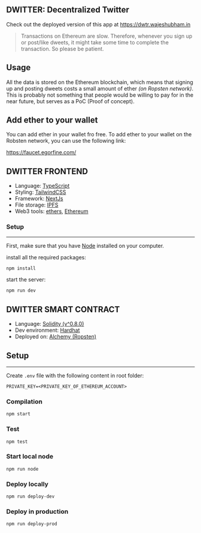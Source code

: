 ## DWITTER: Decentralized Twitter

Check out the deployed version of this app at https://dwtr.wajeshubham.in

> Transactions on Ethereum are slow. Therefore, whenever you sign up or post/like dweets, it might take some time to complete the transaction. So please be patient.

## Usage

All the data is stored on the Ethereum blockchain, which means that signing up and posting dweets costs a small amount of ether _(on Ropsten network)_. This is probably not something that people would be willing to pay for in the near future, but serves as a PoC (Proof of concept).

## Add ether to your wallet

You can add ether in your wallet fro free. To add ether to your wallet on the Robsten network, you can use the following link:

https://faucet.egorfine.com/

## DWITTER FRONTEND

- Language: [TypeScript](https://www.typescriptlang.org/)
- Styling: [TailwindCSS](https://tailwindcss.com/)
- Framework: [NextJs](https://nextjs.org/)
- File storage: [IPFS](https://ipfs.io/)
- Web3 tools: [ethers](https://www.npmjs.com/package/ethers), [Ethereum](https://ethereum.org/en/)

### Setup

---

First, make sure that you have [Node](https://nodejs.org/en/) installed on your computer.

install all the required packages:

```bash
npm install
```

start the server:

```bash
npm run dev
```

## DWITTER SMART CONTRACT

- Language: [Solidity (v^0.8.0)](https://docs.soliditylang.org/en/v0.8.13/)
- Dev environment: [Hardhat](https://hardhat.org/getting-started/)
- Deployed on: [Alchemy (Ropsten)](https://alchemy.com/)

## Setup

---

Create `.env` file with the following content in root folder:

```
PRIVATE_KEY=<PRIVATE_KEY_OF_ETHEREUM_ACCOUNT>
```

### Compilation

```shell
npm start
```

### Test

```shell
npm test
```

### Start local node

```shell
npm run node
```

### Deploy locally

```shell
npm run deploy-dev
```

### Deploy in production

```shell
npm run deploy-prod
```
